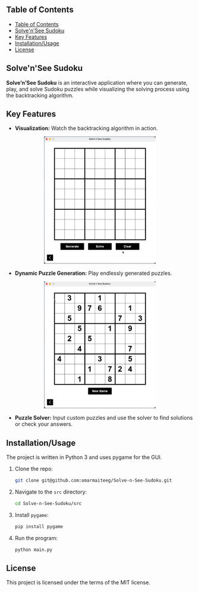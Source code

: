 ## Table of Contents


- [Table of Contents](#table-of-contents)
- [Solve'n'See Sudoku](#solvensee-sudoku)
- [Key Features](#key-features)
- [Installation/Usage](#installationusage)
- [License](#license)


## Solve'n'See Sudoku

**Solve’n’See Sudoku** is an interactive application where you can generate, play, and solve Sudoku puzzles while visualizing the solving process using the backtracking algorithm.

## Key Features

- **Visualization:** Watch the backtracking algorithm in action.

<div align="center">
    <img src="assets/solver.gif" alt="Dynamic Sudoku puzzle generation" width ="300">
</div>


- **Dynamic Puzzle Generation:** Play endlessly generated puzzles.

<div align="center">
    <img src="assets/game.gif" alt="Dynamic Sudoku puzzle generation" width ="300">
</div>

- **Puzzle Solver:** Input custom puzzles and use the solver to find solutions or check your answers.

## Installation/Usage

The project is written in Python 3 and uses pygame for the GUI.

1. Clone the repo:
    
    ```bash
    git clone git@github.com:omarmaiteeg/Solve-n-See-Sudoku.git
    
    ```
    
2. Navigate to the `src` directory:
    
    ```bash
    cd Solve-n-See-Sudoku/src
    
    ```
    
3. Install `pygame`:
    
    ```bash
    pip install pygame
    
    ```
    
4. Run the program:
    
    ```bash
    python main.py
    
    ```

## License

This project is licensed under the terms of the MIT license.